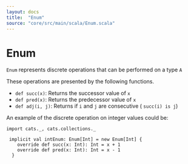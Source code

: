 ```yaml
---
layout: docs
title:  "Enum"
source: "core/src/main/scala/Enum.scala"
---
```

# Enum

`Enum` represents discrete operations that can be performed on a type `A`

These operations are presented by the following functions.

- `def succ(x)`:		Returns the successor value of `x`
- `def pred(x)`: 	Returns the predecessor value of `x`
- `def adj(i, j)`:	Returns if `i` and `j` are consecutive ( `succ(i) is j`)

An example of the discrete operation on integer values could be: 

```tut
import cats._, cats.collections._

 implicit val intEnum: Enum[Int] = new Enum[Int] {
    override def succ(x: Int): Int = x + 1
    override def pred(x: Int): Int = x - 1
  }
```
